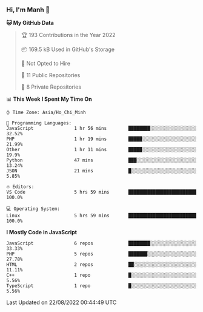 ### Hi, I'm Manh 👋

<!--START_SECTION:waka-->
**🐱 My GitHub Data** 

> 🏆 193 Contributions in the Year 2022
 > 
> 📦 169.5 kB Used in GitHub's Storage 
 > 
> 🚫 Not Opted to Hire
 > 
> 📜 11 Public Repositories 
 > 
> 🔑 8 Private Repositories  
 > 
📊 **This Week I Spent My Time On** 

```text
⌚︎ Time Zone: Asia/Ho_Chi_Minh

💬 Programming Languages: 
JavaScript               1 hr 56 mins        ████████░░░░░░░░░░░░░░░░░   32.52% 
PHP                      1 hr 19 mins        █████░░░░░░░░░░░░░░░░░░░░   21.99% 
Other                    1 hr 11 mins        █████░░░░░░░░░░░░░░░░░░░░   19.9% 
Python                   47 mins             ███░░░░░░░░░░░░░░░░░░░░░░   13.24% 
JSON                     21 mins             █░░░░░░░░░░░░░░░░░░░░░░░░   5.85%

🔥 Editors: 
VS Code                  5 hrs 59 mins       █████████████████████████   100.0%

💻 Operating System: 
Linux                    5 hrs 59 mins       █████████████████████████   100.0%

```

**I Mostly Code in JavaScript** 

```text
JavaScript               6 repos             ████████░░░░░░░░░░░░░░░░░   33.33% 
PHP                      5 repos             ███████░░░░░░░░░░░░░░░░░░   27.78% 
HTML                     2 repos             ██░░░░░░░░░░░░░░░░░░░░░░░   11.11% 
C++                      1 repo              █░░░░░░░░░░░░░░░░░░░░░░░░   5.56% 
TypeScript               1 repo              █░░░░░░░░░░░░░░░░░░░░░░░░   5.56%

```



 Last Updated on 22/08/2022 00:44:49 UTC
<!--END_SECTION:waka-->
